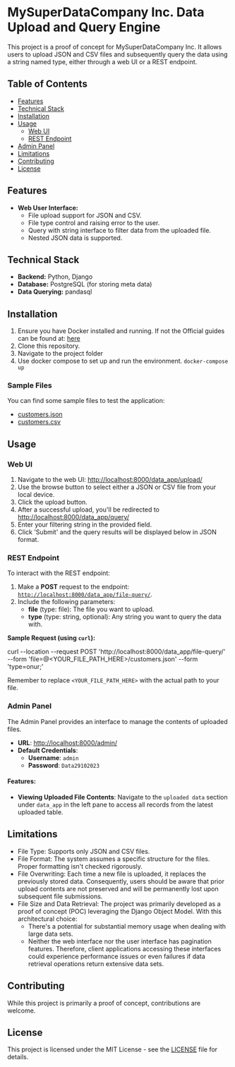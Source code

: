 # MySuperDataCompany Inc. Data Upload and Query Engine

This project is a proof of concept for MySuperDataCompany Inc. It allows users to upload JSON and CSV files and subsequently query the data using a string named type, either through a web UI or a REST endpoint.

## Table of Contents
- [Features](#features)
- [Technical Stack](#technical-stack)
- [Installation](#installation)
- [Usage](#usage)
  - [Web UI](#web-ui)
  - [REST Endpoint](#rest-endpoint)
- [Admin Panel](#admin-panel)
- [Limitations](#limitations)
- [Contributing](#contributing)
- [License](#license)

## Features

- **Web User Interface:**
  - File upload support for JSON and CSV.
  - File type control and raising error to the user.
  - Query with string interface to filter data from the uploaded file.
  - Nested JSON data is supported.

## Technical Stack

- **Backend:** Python, Django
- **Database:** PostgreSQL (for storing meta data)
- **Data Querying:** pandasql

## Installation

1. Ensure you have Docker installed and running. If not the Official guides can be found at: [here](https://docs.docker.com/desktop/)
2. Clone this repository.
3. Navigate to the project folder
4. Use docker compose to set up and run the environment.
    `docker-compose up`

### Sample Files

You can find some sample files to test the application:

- [customers.json](samplefiles/customers.json)
- [customers.csv](samplefiles/customers.csv)

## Usage

### Web UI

1. Navigate to the web UI: [http://localhost:8000/data_app/upload/](http://localhost:8000/data_app/upload/)
2. Use the browse button to select either a JSON or CSV file from your local device.
3. Click the upload button.
4. After a successful upload, you'll be redirected to [http://localhost:8000/data_app/query/](http://localhost:8000/data_app/query/)
5. Enter your filtering string in the provided field.
6. Click 'Submit' and the query results will be displayed below in JSON format.

### REST Endpoint
To interact with the REST endpoint:

1. Make a **POST** request to the endpoint: [`http://localhost:8000/data_app/file-query/`](http://localhost:8000/data_app/file-query/).
2. Include the following parameters:
   - **file** (type: file): The file you want to upload.
   - **type** (type: string, optional): Any string you want to query the data with.
  
**Sample Request (using `curl`):**

curl --location --request POST 'http://localhost:8000/data_app/file-query/'
--form 'file=@<YOUR_FILE_PATH_HERE>/customers.json'
--form 'type=onur;'

Remember to replace `<YOUR_FILE_PATH_HERE>` with the actual path to your file.

### Admin Panel

The Admin Panel provides an interface to manage the contents of uploaded files.

- **URL**: [http://localhost:8000/admin/](http://localhost:8000/admin/)
- **Default Credentials**:
  - **Username**: `admin`
  - **Password**: `Data29102023`

#### Features:
- **Viewing Uploaded File Contents**: Navigate to the `uploaded data` section under `data_app` in the left pane to access all records from the latest uploaded table.

## Limitations

- File Type: Supports only JSON and CSV files.
- File Format: The system assumes a specific structure for the files. Proper formatting isn't checked rigorously.
- File Overwriting: Each time a new file is uploaded, it replaces the previously stored data. Consequently, users should be aware that prior upload contents are not preserved and will be permanently lost upon subsequent file submissions.
- File Size and Data Retrieval: The project was primarily developed as a proof of concept (POC) leveraging the Django Object Model. With this architectural choice:
  - There's a potential for substantial memory usage when dealing with large data sets.
  - Neither the web interface nor the user interface has pagination features. Therefore, client applications accessing these interfaces could experience performance issues or even failures if data retrieval operations return extensive data sets.

## Contributing

While this project is primarily a proof of concept, contributions are welcome.

## License

This project is licensed under the MIT License - see the [LICENSE](LICENSE.md) file for details.

    

